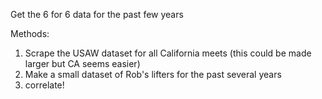 Get the 6 for 6 data for the past few years

Methods:

1. Scrape the USAW dataset for all California meets (this could be made larger but CA seems easier)
2. Make a small dataset of Rob's lifters for the past several years
3. correlate!


